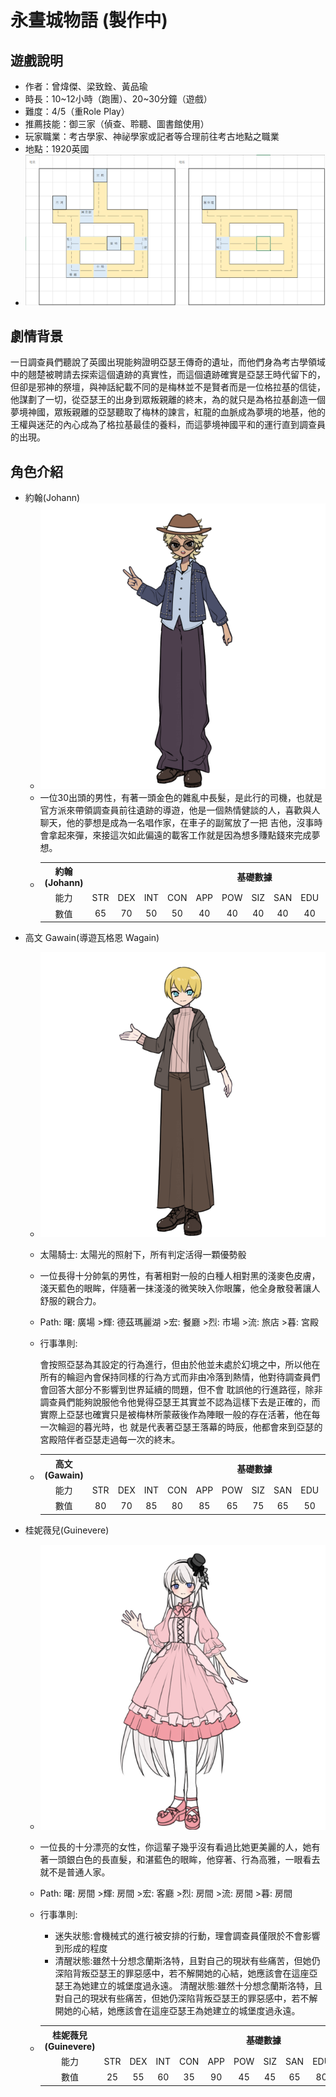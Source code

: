 # 永晝城物語 (製作中)
## 遊戲說明
- 作者：曾煒傑、梁致銓、黃品瑜
- 時長：10\~12小時（跑團）、20\~30分鐘（遊戲）
- 難度：4/5（重Role Play）
- 推薦技能：御三家（偵查、聆聽、圖書館使用）
- 玩家職業：考古學家、神祕學家或記者等合理前往考古地點之職業
- 地點：1920英國
- ![map](劇本/地圖.png) 
## 劇情背景
一日調查員們聽說了英國出現能夠證明亞瑟王傳奇的遺址，而他們身為考古學領域中的翹楚被聘請去探索這個遺跡的真實性，而這個遺跡確實是亞瑟王時代留下的，但卻是邪神的祭壇，與神話紀載不同的是梅林並不是賢者而是一位格拉基的信徒，他謀劃了一切，從亞瑟王的出身到眾叛親離的終末，為的就只是為格拉基創造一個夢境神國，眾叛親離的亞瑟聽取了梅林的諫言，紅龍的血脈成為夢境的地基，他的王權與迷茫的內心成為了格拉基最佳的養料，而這夢境神國平和的運行直到調查員的出現。
## 角色介紹
- 約翰(Johann)
  - ![約翰](劇本/角色立繪/約翰.png)
  - 一位30出頭的男性，有著一頭金色的雜亂中長髮，是此行的司機，也就是官方派來帶領調查員前往遺跡的導遊，他是一個熱情健談的人，喜歡與人聊天，他的夢想是成為一名唱作家，在車子的副駕放了一把 
    吉他，沒事時會拿起來彈，來接這次如此偏遠的載客工作就是因為想多賺點錢來完成夢想。
  -  <table>
     <tr>
        <th align="center">約翰(Johann)</th><th colspan="13" align="center">基礎數據</th>
     </tr>
     <tr>
         <td align="center">能力</td><td align="center">STR</td><td align="center">DEX</td><td align="center">INT</td><td align="center">CON</td><td                align="center">APP</td><td align="center">POW</td><td align="center">SIZ</td><td align="center">SAN</td><td align="center">EDU</td><td     
         align="center">Luck</td><td align="center">HP</td><td align="center">MP</td><td align="center">DB</td>
     </tr>
     <tr>
        <td align="center">數值</td><td align="center">65</td><td align="center">70</td><td align="center">50</td><td align="center">50</td><td                     align="center">40</td><td align="center">40</td><td align="center">40</td><td align="center">40</td><td align="center">40</td><td     
        align="center">50</td><td align="center">9</td><td align="center">8</td><td align="center">1D4</td>
     </tr>
     </table>
- 高文 Gawain(導遊瓦格恩 Wagain)
  - ![高文](劇本/角色立繪/高文.png)
  - 太陽騎士: 太陽光的照射下，所有判定活得一顆優勢骰
  - 一位長得十分帥氣的男性，有著相對一般的白種人相對黑的淺麥色皮膚，淺天藍色的眼眸，伴隨著一抹淺淺的微笑映入你眼簾，他全身散發著讓人舒服的親合力。
  - Path: 曙: 廣場 >輝: 德茲瑪麗湖 >宏: 餐廳 >烈: 市場 >流: 旅店 >暮: 宮殿
  - 行事準則:
   
    會按照亞瑟為其設定的行為進行，但由於他並未處於幻境之中，所以他在所有的輪迴內會保持同樣的行為方式而非由冷落到熱情，他對待調查員們會回答大部分不影響到世界延續的問題，但不會
    耽誤他的行進路徑，除非調查員們能夠說服他令他覺得亞瑟王其實並不認為這樣下去是正確的，而實際上亞瑟也確實只是被梅林所蒙蔽後作為陣眼一般的存在活著，他在每一次輪迴的暮光時，也
    就是代表著亞瑟王落幕的時辰，他都會來到亞瑟的宮殿陪伴者亞瑟走過每一次的終末。
  -  <table>
     <tr>
        <th align="center">高文(Gawain)</th><th colspan="13" align="center">基礎數據</th>
     </tr>
     <tr>
         <td align="center">能力</td><td align="center">STR</td><td align="center">DEX</td><td align="center">INT</td><td align="center">CON</td><td                align="center">APP</td><td align="center">POW</td><td align="center">SIZ</td><td align="center">SAN</td><td align="center">EDU</td><td     
         align="center">Luck</td><td align="center">HP</td><td align="center">MP</td><td align="center">DB</td>
     </tr>
     <tr>
        <td align="center">數值</td><td align="center">80</td><td align="center">70</td><td align="center">85</td><td align="center">80</td><td                     align="center">85</td><td align="center">65</td><td align="center">75</td><td align="center">65</td><td align="center">50</td><td     
        align="center">80</td><td align="center">15</td><td align="center">13</td><td align="center">1D6</td>
     </tr>
     </table>
- 桂妮薇兒(Guinevere)
  - ![桂妮薇兒](劇本/角色立繪/桂妮薇兒.png)
  - 一位長的十分漂亮的女性，你這輩子幾乎沒有看過比她更美麗的人，她有著一頭銀白色的長直髮，和湛藍色的眼眸，他穿著、行為高雅，一眼看去就不是普通人家。
  - Path: 曙: 房間 >輝: 房間 >宏: 客廳 >烈: 房間 >流: 房間 >暮: 房間
  - 行事準則:
    - 迷失狀態:會機械式的進行被安排的行動，理會調查員僅限於不會影響到形成的程度
    - 清醒狀態:雖然十分想念蘭斯洛特，且對自己的現狀有些痛苦，但她仍深陷背叛亞瑟王的罪惡感中，若不解開她的心結，她應該會在這座亞瑟王為她建立的城堡度過永遠。
清醒狀態:雖然十分想念蘭斯洛特，且對自己的現狀有些痛苦，但她仍深陷背叛亞瑟王的罪惡感中，若不解開她的心結，她應該會在這座亞瑟王為她建立的城堡度過永遠。
 
  -  <table>
     <tr>
        <th align="center">桂妮薇兒(Guinevere)</th><th colspan="13" align="center">基礎數據</th>
     </tr>
     <tr>
         <td align="center">能力</td><td align="center">STR</td><td align="center">DEX</td><td align="center">INT</td><td align="center">CON</td><td                align="center">APP</td><td align="center">POW</td><td align="center">SIZ</td><td align="center">SAN</td><td align="center">EDU</td><td     
         align="center">Luck</td><td align="center">HP</td><td align="center">MP</td><td align="center">DB</td>
     </tr>
     <tr>
        <td align="center">數值</td><td align="center">25</td><td align="center">55</td><td align="center">60</td><td align="center">35</td><td                     align="center">90</td><td align="center">45</td><td align="center">45</td><td align="center">65</td><td align="center">80</td><td     
        align="center">80</td><td align="center">6</td><td align="center">9</td><td align="center">-1</td>
     </tr>
     </table>
